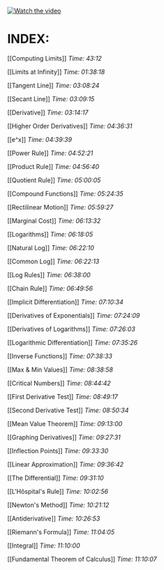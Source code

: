 
[![Watch the video](https://img.youtube.com/vi/HfACrKJ_Y2w/0.jpg)](https://www.youtube.com/watch?v=HfACrKJ_Y2w)
# INDEX:

[[Computing Limits]]
*Time: 43:12*

[[Limits at Infinity]]
*Time: 01:38:18*

[[Tangent Line]]
*Time: 03:08:24*

[[Secant Line]]
*Time: 03:09:15*

[[Derivative]]
*Time: 03:14:17*

[[Higher Order Derivatives]]
*Time: 04:36:31*

[[e^x]]
*Time: 04:39:39*

[[Power Rule]]
*Time: 04:52:21*

[[Product Rule]]
*Time: 04:56:40*

[[Quotient Rule]]
*Time: 05:00:05*

[[Compound Functions]]
*Time: 05:24:35*

[[Rectilinear Motion]]
*Time: 05:59:27*

[[Marginal Cost]]
*Time: 06:13:32*

[[Logarithms]]
*Time: 06:18:05*

[[Natural Log]]
*Time: 06:22:10*

[[Common Log]]
*Time: 06:22:13*

[[Log Rules]]
*Time: 06:38:00*

[[Chain Rule]]
*Time: 06:49:56*

[[Implicit Differentiation]]
*Time: 07:10:34*

[[Derivatives of Exponentials]]
*Time: 07:24:09*

[[Derivatives of Logarithms]]
*Time: 07:26:03*

[[Logarithmic Differentiation]]
*Time: 07:35:26*

[[Inverse Functions]]
*Time: 07:38:33*

[[Max & Min Values]]
*Time: 08:38:58*

[[Critical Numbers]]
*Time: 08:44:42*

[[First Derivative Test]]
*Time: 08:49:17*

[[Second Derivative Test]]
*Time: 08:50:34*

[[Mean Value Theorem]]
*Time: 09:13:00*

[[Graphing Derivatives]]
*Time: 09:27:31*

[[Inflection Points]]
*Time: 09:33:30*

[[Linear Approximation]]
*Time: 09:36:42*

[[The Differential]]
*Time: 09:31:10*

[[L'Hôspital's Rule]]
*Time: 10:02:56*

[[Newton's Method]]
*Time: 10:21:12*

[[Antiderivative]]
*Time: 10:26:53*

[[Riemann's Formula]]
*Time: 11:04:05*

[[Integral]]
*Time: 11:10:00*

[[Fundamental Theorem of Calculus]]
*Time: 11:10:07*





